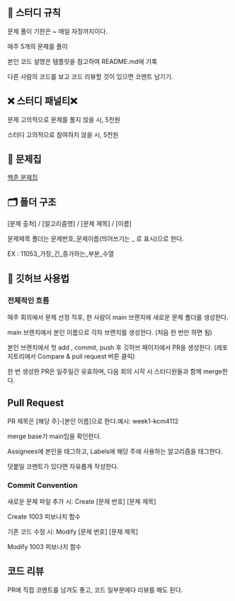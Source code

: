 ## 📃 스터디 규칙
문제 풀이 기한은 ~ 매일 자정까지이다.

매주 5개의 문제를 풀이

본인 코드 설명은 템플릿을 참고하여 README.md에 기록

다른 사람의 코드를 보고 코드 리뷰할 것이 있으면 코멘트 남기기.

## ❌ 스터디 패널티❌
문제 고의적으로 문제를 풀지 않을 시, 5천원

스터디 고의적으로 참여하지 않을 시, 5천원

## 📕 문제집
[백준 문제집](https://www.acmicpc.net/group/practice/23962)

## 🗂 폴더 구조
[문제 출처] / [알고리즘명] / [문제 제목] / [이름]

문제제목 폴더는 문제번호_문제이름(띄어쓰기는 _ 로 표시)으로 한다.

EX : 11053_가장_긴_증가하는_부분_수열

## 🔎 깃허브 사용법
### 전체적인 흐름

매주 회의에서 문제 선정 직후, 한 사람이 main 브랜치에 새로운 문제 폴더를 생성한다.

main 브랜치에서 본인 이름으로 각자 브랜치를 생성한다. (처음 한 번만 하면 됨)

본인 브랜치에서 첫 add , commit, push 후 깃허브 페이지에서 PR을 생성한다. (레포지토리에서 Compare & pull request 버튼 클릭)

한 번 생성한 PR은 일주일간 유효하며, 다음 회의 시작 시 스터디원들과 함께 merge한다.

## Pull Request

PR 제목은 [해당 주]-[본인 이름]으로 한다.예시: week1-kcm4112

merge base가 main임을 확인한다.

Assignees에 본인을 태그하고, Labels에 해당 주에 사용하는 알고리즘을 태그한다.

덧붙일 코멘트가 있다면 자유롭게 작성한다.

### Commit Convention

새로운 문제 파일 추가 시: Create [문제 번호] [문제 제목]

Create 1003 피보나치 함수

기존 코드 수정 시: Modify [문제 번호] [문제 제목]

Modify 1003 피보나치 함수

## 코드 리뷰
PR에 직접 코멘트를 남겨도 좋고, 코드 일부분에다 리뷰를 해도 된다.
